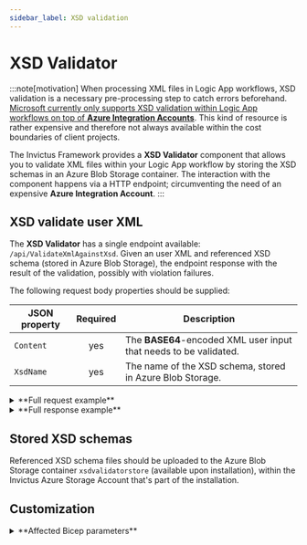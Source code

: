 ```yaml
---
sidebar_label: XSD validation
---
```


# XSD Validator
:::note[motivation]
When processing XML files in Logic App workflows, XSD validation is a necessary pre-processing step to catch errors beforehand. [Microsoft currently only supports XSD validation within Logic App workflows on top of **Azure Integration Accounts**](https://learn.microsoft.com/en-us/azure/logic-apps/logic-apps-enterprise-integration-schemas?tabs=consumption). This kind of resource is rather expensive and therefore not always available within the cost boundaries of client projects.

The Invictus Framework provides a **XSD Validator** component that allows you to validate XML files within your Logic App workflow by storing the XSD schemas in an Azure Blob Storage container. The interaction with the component happens via a HTTP endpoint; circumventing the need of an expensive **Azure Integration Account**.
:::

## XSD validate user XML
The **XSD Validator** has a single endpoint available: `/api/ValidateXmlAgainstXsd`. Given an user XML and referenced XSD schema (stored in Azure Blob Storage), the endpoint response with the result of the validation, possibly with violation failures.

The following request body properties should be supplied:

| JSON property | Required | Description                                                       |
| ------------- | :------: | ----------------------------------------------------------------- |
| `Content`     | yes      | The **BASE64**-encoded XML user input that needs to be validated. |
| `XsdName`     | yes      | The name of the XSD schema, stored in Azure Blob Storage.         |

<details>
<summary>**Full request example**</summary>

```json
// POST -> /api/ValidateXmlAgainstXsd
{
    "Content": "PHBlcnNvbj48Zmlyc3ROYW1lPkpvaG48L2ZpcnN0TmFtZT48L2xhc3ROYW1lPkRvZTwvbGFzdE5hbWU+PHByb2R1Y3RUeXBlPjEwPC9wcm9kdWN0VHlwZT48L3BlcnNvbj4=",
    "XsdName": "person.xsd"
}
```
</details>

<details>
<summary>**Full response example**</summary>

```json
// 200 OK <- /api/ValidateXmlAgainstXsd
{
    "isValid": false,
    "exceptions": [
        {
            "message": "The element 'person' has invalid child element 'productType'. List of possible elements expected: 'firstName', 'lastName'." 
        }
    ]
}
```
</details>

## Stored XSD schemas
Referenced XSD schema files should be uploaded to the Azure Blob Storage container `xsdvalidatorstore` (available upon installation), within the Invictus Azure Storage Account that's part of the installation.

## Customization

<details>
<summary>**Affected Bicep parameters**</summary>

The following Bicep parameters control the inner workings of the **XSD Validator** component. See the [deployment of the Invictus Framework](./installation/framework-releasepipeline.mdx) to learn more.

| Bicep parameter | Default | Description |
| --------------- | ------- | ----------- |
| `storageAccountName` | `invictus{resourcePrefix}store` | The name of the Azure Storage Account (used by other Framework components as well) where the `xsdvalidatorstore` Azure Blob Storage container will be located. |
| `xsdValidatorScaling` | `{ cpuResources: '0.5', memoryResources: '1.0Gi', scaleMaxReplicas: 1, scaleMinReplicas: 0, concurrentRequests: 10 }` | The Container App options to control scaling. See [scaling rules in Azure Container Apps](https://learn.microsoft.com/en-us/azure/container-apps/scale-app?pivots=container-apps-bicep#custom). |
| `xsdValidatorFunctionName` | `inv-${resourcePrefix}-xsdvalidator` | The name of the Azure Container App to be created for the **XSD Validator** component. |
</details>
